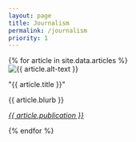 ```yaml
---
layout: page
title: Journalism
permalink: /journalism
priority: 1
---
```



<div class="article-box pad-top">
  {% for article in site.data.articles %}
    <div class="article">
      <img class="article-image" src="{{ article.image }}" alt="{{ article.alt-text }}"/>
      <div class="article-text">
        <p><span class="article-highlight article-title"> "{{ article.title }}" </span></p>
        <p><span class="article-highlight"> {{ article.blurb }} </span></p>
        <p><span class="article-highlight"><i><a href="{{ article.link }}"> {{ article.publication }} </a></i></span></p>
      </div>
    </div>
  {% endfor %}
</div>

